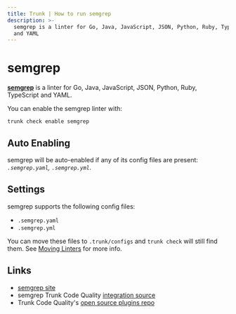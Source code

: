 ```yaml
---
title: Trunk | How to run semgrep
description: >-
  semgrep is a linter for Go, Java, JavaScript, JSON, Python, Ruby, TypeScript
  and YAML
---
```


# semgrep

[**semgrep**](https://github.com/returntocorp/semgrep#readme) is a linter for Go, Java, JavaScript, JSON, Python, Ruby, TypeScript and YAML.

You can enable the semgrep linter with:

```shell
trunk check enable semgrep
```

## Auto Enabling

semgrep will be auto-enabled if any of its config files are present: _`.semgrep.yaml`, `.semgrep.yml`_.

## Settings

semgrep supports the following config files:

* `.semgrep.yaml`
* `.semgrep.yml`

You can move these files to `.trunk/configs` and `trunk check` will still find them. See [Moving Linters](../configure-linters.md#moving-linters) for more info.

## Links

* [semgrep site](https://github.com/returntocorp/semgrep#readme)
* semgrep Trunk Code Quality [integration source](https://github.com/trunk-io/plugins/tree/main/linters/semgrep)
* Trunk Code Quality's [open source plugins repo](https://github.com/trunk-io/plugins/tree/main)
